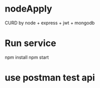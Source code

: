 # nodeApply
CURD by node + express + jwt + mongodb

# Run service
npm install
npm start

# use postman test api


